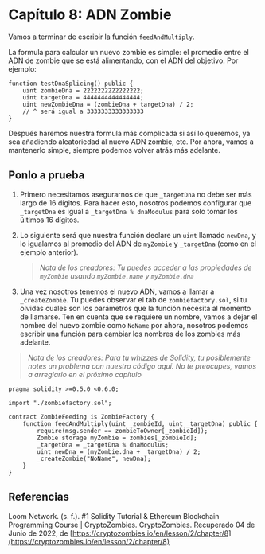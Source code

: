 # Capítulo 8: ADN Zombie

Vamos a terminar de escribir la función `feedAndMultiply`.

La formula para calcular un nuevo zombie es simple: el promedio entre el ADN de zombie que se está alimentando, con el ADN del objetivo. Por ejemplo:

```sol
function testDnaSplicing() public {
    uint zombieDna = 2222222222222222;
    uint targetDna = 4444444444444444;
    uint newZombieDna = (zombieDna + targetDna) / 2;
    // ^ será igual a 3333333333333333
}
```

Después haremos nuestra formula más complicada si así lo queremos, ya sea añadiendo aleatoriedad al nuevo ADN zombie, etc. Por ahora, vamos a mantenerlo simple, siempre podemos volver atrás más adelante.

## Ponlo a prueba

1. Primero necesitamos asegurarnos de que `_targetDna` no debe ser más largo de 16 dígitos. Para hacer esto, nosotros podemos configurar que `_targetDna` es igual a `_targetDna % dnaModulus` para solo tomar los últimos 16 dígitos.
2. Lo siguiente será que nuestra función declare un `uint` llamado `newDna`, y lo igualamos al promedio del ADN de `myZombie` y `_targetDna` (como en el ejemplo anterior).

   > *Nota de los creadores: Tu puedes acceder a las propiedades de `myZombie` usando `myZombie.name` y `myZombie.dna`*

3. Una vez nosotros tenemos el nuevo ADN, vamos a llamar a `_createZombie`. Tu puedes observar el tab de `zombiefactory.sol`, si tu olvidas cuales son los parámetros que la función necesita al momento de llamarse. Ten en cuenta que se requiere un nombre, vamos a dejar el nombre del nuevo zombie como `NoName` por ahora, nosotros podemos escribir una función para cambiar los nombres de los zombies más adelante.

> *Nota de los creadores: Para tu whizzes de Solidity, tu posiblemente notes un problema con nuestro código aquí. No te preocupes, vamos a arreglarlo en el próximo capítulo*

```sol
pragma solidity >=0.5.0 <0.6.0;

import "./zombiefactory.sol";

contract ZombieFeeding is ZombieFactory {
    function feedAndMultiply(uint _zombieId, uint _targetDna) public {
        require(msg.sender == zombieToOwner[_zombieId]);
        Zombie storage myZombie = zombies[_zombieId];
        _targetDna = _targetDna % dnaModulus;
        uint newDna = (myZombie.dna + _targetDna) / 2;
        _createZombie("NoName", newDna);
    }
}
```

## Referencias

Loom Network. (s. f.). #1 Solidity Tutorial & Ethereum Blockchain Programming Course | CryptoZombies. CryptoZombies. Recuperado 04 de Junio de 2022, de [https://cryptozombies.io/en/lesson/2/chapter/8](https://cryptozombies.io/en/lesson/2/chapter/8)
